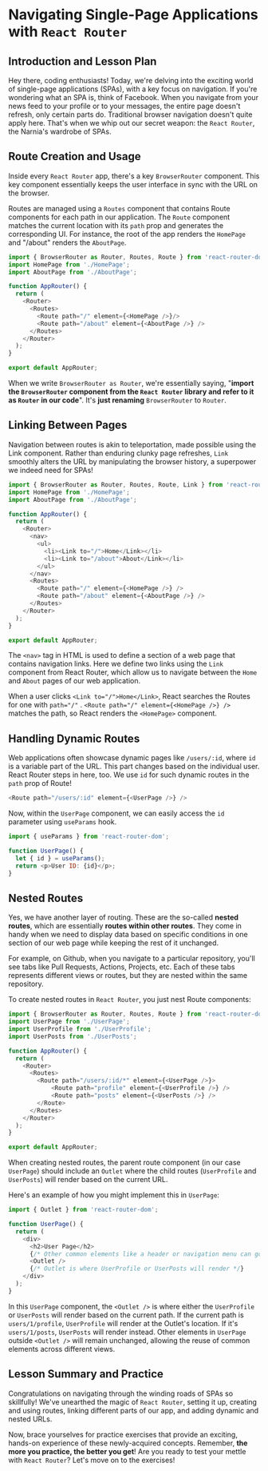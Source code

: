 # Navigating Single-Page Applications with `React Router`

## Introduction and Lesson Plan
Hey there, coding enthusiasts! Today, we're delving into the exciting world of 
single-page applications (SPAs), with a key focus on navigation. If you're 
wondering what an SPA is, think of Facebook. When you navigate from your news 
feed to your profile or to your messages, the entire page doesn't refresh, only 
certain parts do. Traditional browser navigation doesn't quite apply here. 
That's when we whip out our secret weapon: the `React Router`, the Narnia's 
wardrobe of SPAs.

## Route Creation and Usage
Inside every `React Router` app, there's a key `BrowserRouter` component. This key 
component essentially keeps the user interface in sync with the URL on the browser.

Routes are managed using a `Routes` component that contains Route components for 
each path in our application. The `Route` component matches the current location 
with its `path` prop and generates the corresponding UI. For instance, the root 
of the app renders the `HomePage` and "/about" renders the `AboutPage`.

```JavaScript
import { BrowserRouter as Router, Routes, Route } from 'react-router-dom';
import HomePage from './HomePage';
import AboutPage from './AboutPage';

function AppRouter() {
  return (
    <Router>
      <Routes>
        <Route path="/" element={<HomePage />}/>
        <Route path="/about" element={<AboutPage />} />
      </Routes>
    </Router>
  );
}

export default AppRouter;
```

When we write `BrowserRouter as Router`, we're essentially saying, "**import the `BrowserRouter` component from the `React Router` library and refer to it as `Router` in our code**". It's **just renaming** `BrowserRouter` to `Router`.

## Linking Between Pages
Navigation between routes is akin to teleportation, made possible using the Link 
component. Rather than enduring clunky page refreshes, `Link` smoothly alters 
the URL by manipulating the browser history, a superpower we indeed need for SPAs!

```JavaScript
import { BrowserRouter as Router, Routes, Route, Link } from 'react-router-dom';
import HomePage from './HomePage';
import AboutPage from './AboutPage';

function AppRouter() {
  return (
    <Router>
      <nav>
        <ul>
          <li><Link to="/">Home</Link></li>
          <li><Link to="/about">About</Link></li>
        </ul>
      </nav>
      <Routes>
        <Route path="/" element={<HomePage />} />
        <Route path="/about" element={<AboutPage />} />
      </Routes>
    </Router>
  );
}

export default AppRouter;
```

The `<nav>` tag in HTML is used to define a section of a web page that contains 
navigation links. Here we define two links using the `Link` component from React 
Router, which allow us to navigate between the `Home` and `About` pages of our 
web application.

When a user clicks `<Link to="/">Home</Link>`, React searches the Routes for one 
with `path="/"` . `<Route path="/" element={<HomePage />} />` matches the path, 
so React renders the `<HomePage>` component.

## Handling Dynamic Routes
Web applications often showcase dynamic pages like `/users/:id`, where `id` is a 
variable part of the URL. This part changes based on the individual user. React 
Router steps in here, too. We use `id` for such dynamic routes in the `path` prop 
of Route!

```JavaScript
<Route path="/users/:id" element={<UserPage />} />
```

Now, within the `UserPage` component, we can easily access the `id` parameter 
using `useParams` hook.

```JavaScript
import { useParams } from 'react-router-dom';

function UserPage() {
  let { id } = useParams();
  return <p>User ID: {id}</p>;
}
```

## Nested Routes
Yes, we have another layer of routing. These are the so-called **nested routes**, 
which are essentially **routes within other routes**. They come in handy when we 
need to display data based on specific conditions in one section of our web page 
while keeping the rest of it unchanged.

For example, on Github, when you navigate to a particular repository, you'll see 
tabs like Pull Requests, Actions, Projects, etc. Each of these tabs represents 
different views or routes, but they are nested within the same repository.

To create nested routes in `React Router`, you just nest Route components:

```JavaScript
import { BrowserRouter as Router, Routes, Route } from 'react-router-dom';
import UserPage from './UserPage';
import UserProfile from './UserProfile';
import UserPosts from './UserPosts';

function AppRouter() {
  return (
    <Router>
      <Routes>
        <Route path="/users/:id/*" element={<UserPage />}>
            <Route path="profile" element={<UserProfile />} />
            <Route path="posts" element={<UserPosts />} />
        </Route>
      </Routes>
    </Router>
  );
}

export default AppRouter;
```

When creating nested routes, the parent route component (in our case `UserPage`) 
should include an `Outlet` where the child routes (`UserProfile` and `UserPosts`) 
will render based on the current URL.

Here's an example of how you might implement this in `UserPage`:

```JavaScript
import { Outlet } from 'react-router-dom';

function UserPage() {
  return (
    <div>
      <h2>User Page</h2>
      {/* Other common elements like a header or navigation menu can go here */}
      <Outlet />
      {/* Outlet is where UserProfile or UserPosts will render */}
    </div>
  );
}
```

In this `UserPage` component, the `<Outlet />` is where either the `UserProfile` 
or `UserPosts` will render based on the current path. If the current path is 
`users/1/profile`, `UserProfile` will render at the Outlet's location. If it's 
`users/1/posts`, `UserPosts` will render instead. Other elements in `UserPage` 
outside `<Outlet />` will remain unchanged, allowing the reuse of common elements across different views.

## Lesson Summary and Practice
Congratulations on navigating through the winding roads of SPAs so skillfully! 
We've unearthed the magic of `React Router`, setting it up, creating and using 
routes, linking different parts of our app, and adding dynamic and nested URLs.

Now, brace yourselves for practice exercises that provide an exciting, hands-on 
experience of these newly-acquired concepts. Remember, **the more you practice, the better you get**! Are you ready to test your mettle with `React Router`? Let's 
move on to the exercises!


```
```